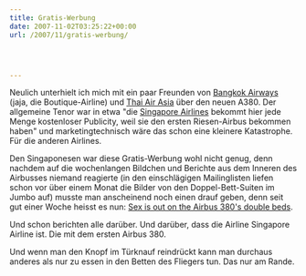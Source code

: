 ```yaml
---
title: Gratis-Werbung
date: 2007-11-02T03:25:22+00:00
url: /2007/11/gratis-werbung/




---
```

Neulich unterhielt ich mich mit ein paar Freunden von [Bangkok Airways][1] (jaja, die Boutique-Airline) und [Thai Air Asia][2] über den neuen A380. Der allgemeine Tenor war in etwa "die [Singapore Airlines][3] bekommt hier jede Menge kostenloser Publicity, weil sie den ersten Riesen-Airbus bekommen haben" und marketingtechnisch wäre das schon eine kleinere Katastrophe. Für die anderen Airlines.

Den Singaponesen war diese Gratis-Werbung wohl nicht genug, denn nachdem auf die wochenlangen Bildchen und Berichte aus dem Inneren des Airbusses niemand reagierte (in den einschlägigen Mailinglisten liefen schon vor über einem Monat die Bilder von den Doppel-Bett-Suiten im Jumbo auf) musste man anscheinend noch einen drauf geben, denn seit gut einer Woche heisst es nun: [Sex is out on the Airbus 380's double beds][4].

Und schon berichten alle darüber. Und darüber, dass die Airline Singapore Airline ist. Die mit dem ersten Airbus 380.

Und wenn man den Knopf im Türknauf reindrückt kann man durchaus anderes als nur zu essen in den Betten des Fliegers tun. Das nur am Rande.

 [1]: http://www.bangkokair.com/en/index.php
 [2]: http://www.airasia.comhttps://assets.samui-samui.de/th/en/home.jsp
 [3]: http://www.singaporeair.com/saa/en_UK/index.jsp
 [4]: http://www.bangkokpost.com/breaking_news/breakingnews.php?id=123180
